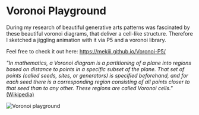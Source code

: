 # Voronoi Playground
During my research of beautiful generative arts patterns was fascinated by these beautiful voronoi diagrams, that deliver a cell-like structure. Therefore I sketched a jiggling animation with it via P5 and a voronoi library. 

Feel free to check it out here: https://mekiii.github.io/Voronoi-P5/

*"In mathematics, a Voronoi diagram is a partitioning of a plane into regions based on distance to points in a specific subset of the plane. That set of points (called seeds, sites, or generators) is specified beforehand, and for each seed there is a corresponding region consisting of all points closer to that seed than to any other. These regions are called Voronoi cells."*[(Wikipedia)](https://en.wikipedia.org/wiki/Voronoi_diagram) 


![Voronoi playground](https://i.imgur.com/4ca270l.jpg)
